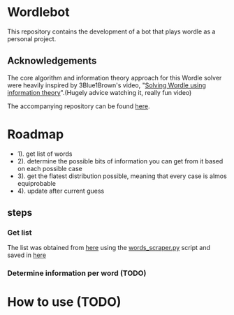 # Wordlebot
This repository contains the development of a bot that plays wordle as a personal project.
## Acknowledgements

The core algorithm and information theory approach for this Wordle solver were heavily inspired by 3Blue1Brown's video, "[Solving Wordle using information theory](https://www.youtube.com/watch?v=v68zYyaEmEA)".(Hugely advice watching it, really fun video)

The accompanying repository can be found [here]([https://github.com/3b1b/videos/tree/master/2022/wordle](https://github.com/3b1b/videos/tree/master/_2022/wordle)).
# Roadmap

- 1). get list of words
- 2). determine the possible bits of information you can get from it based on each possible case
- 3). get the flatest distribution possible, meaning that every case is almos equiprobable
- 4). update after current guess

## steps
### Get list
The list was obtained from [here](https://wordraiders.com/wordle-words/) using the [words_scraper.py](/code/words_scraper.py) script and saved in [here](/code/wordle_list.txt)
### Determine information per word (TODO)

# How to use (TODO)

